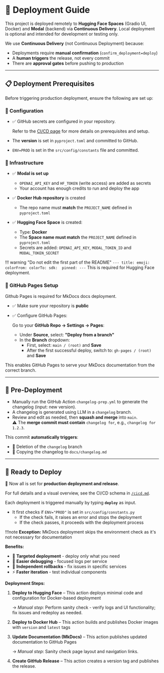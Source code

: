 # 🚀 Deployment Guide

This project is deployed remotely to **Hugging Face Spaces** (Gradio UI, Docker) and **Modal** (backend) via **Continuous Delivery**.
Local deployment is optional and intended for development or testing only.

We use **Continuous Delivery** (not Continuous Deployment) because:

- Deployments require **manual confirmation** (`confirm_deployment=deploy`)
- A **human triggers** the release, not every commit
- There are **approval gates** before pushing to production

---

## 📋 Deployment Prerequisites

Before triggering production deployment, ensure the following are set up:

### 📝 Configuration

- ✅ GitHub secrets are configured in your repository. 
    
    Refer to the [CI/CD page](cicd.md) for more details on prerequisites and setup.

- The **version** is set in `pyproject.toml` and committed to GitHub.
- `ENV=PROD` is set in the `src/config/constants` file and committed.


### 🧱 Infrastructure

- ✅ **Modal is set up**
    - `OPENAI_API_KEY` and `HF_TOKEN` (write access) are added as secrets
    - Your account has enough credits to run and deploy the app

- ✅ **Docker Hub repository** is created  
    - The repo name must **match** the `PROJECT_NAME` defined in `pyproject.toml`

- ✅ **Hugging Face Space** is created:
    - Type: **Docker**
    - The **Space name must match** the `PROJECT_NAME` defined in `pyproject.toml`
    - Secrets are added: `OPENAI_API_KEY`, `MODAL_TOKEN_ID` and `MODAL_TOKEN_SECRET`

!!! warning "Do not edit the first part of the README"
    ```
    ---
    title:
    emoji:
    colorFrom:
    colorTo:
    sdk: 
    pinned:
    ---
    ```
    This is required for Hugging Face deployment.


### 📁 GitHub Pages Setup

Github Pages is required for MkDocs docs deployment.

- ✅ Make sure your repository is **public**
- ✅ Configure GitHub Pages:

  Go to your **GitHub Repo → Settings → Pages**:

  - Under **Source**, select: **"Deploy from a branch"**
  - In the **Branch** dropdown:
    - First, select: `main / (root)` and  **Save**
    - After the first successful deploy, switch to: `gh-pages / (root)` and **Save**

This enables GitHub Pages to serve your MkDocs documentation from the correct branch.

---

## 🧾 Pre-Deployment

- Manually run the GitHub Action `changelog-prep.yml` to generate the changelog (input: new version).
- A changelog is generated using LLM in a `changelog` branch.
- Review and edit as needed, then **squash and merge** into `main`.  
  ⚠️ The **merge commit must contain** `changelog for`, e.g., `changelog for 1.2.3`.

This commit **automatically triggers**:

- 🧹 Deletion of the `changelog` branch  
- 📄 Copying the changelog to `docs/changelog.md`

---

## 🚀 Ready to Deploy

🔔 Now all is set for **production deployment and release**.

For full details and a visual overview, see the CI/CD schema in [`/cicd.md`](cicd.md).

Each deployment is triggered manually by typing **`deploy`** as input.

- It first checks if `ENV="PROD"` is set in `src/config/constants.py`
    - If the check fails, it raises an error and stops the deployment
    - If the check passes, it proceeds with the deployment process

!!!note
    **Exception:** MkDocs deployment skips the environment check as it's not necessary for documentation

**Benefits:**

- 🎯 **Targeted deployment** - deploy only what you need
- 🐛 **Easier debugging** - focused logs per service
- 🔄 **Independent rollbacks** - fix issues in specific services
- ⚡ **Faster iteration** - test individual components

**Deployment Steps:**

1. **Deploy to Hugging Face** – This action deploys minimal code and configuration for Docker-based deployment
   
    → *Manual step*: Perform sanity check - verify logs and UI functionality; fix issues and redeploy as needed.

2. **Deploy to Docker Hub** – This action builds and publishes Docker images with `version` and `latest` tags

3. **Update Documentation (MkDocs)** – This action publishes updated documentation to GitHub Pages
   
    → *Manual step*: Sanity check page layout and navigation links.

4. **Create GitHub Release** – This action creates a version tag and publishes the release.











